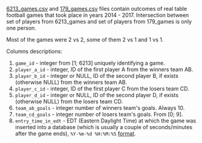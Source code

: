 [6213_games.csv](https://github.com/AdamStelmaszczyk/ranking/blob/master/data/6213_games.csv) and [179_games.csv](https://github.com/AdamStelmaszczyk/ranking/blob/master/data/179_games.csv) files contain outcomes of real table football games that took place in years 2014 - 2017. Intersection between set of players from 6213_games and set of players from 179_games is only one person.

Most of the games were 2 vs 2, some of them 2 vs 1 and 1 vs 1.

Columns descriptions:

1. `game_id` - integer from [1; 6213] uniquely identifying a game.
2. `player_a_id` - integer, ID of the first player A from the winners team AB.
3. `player_b_id` - integer or NULL, ID of the second player B, if exists (otherwise NULL) from the winners team AB.
4. `player_c_id` - integer, ID of the first player C from the losers team CD.
5. `player_d_id` - integer or NULL, ID of the second player D, if exists (otherwise NULL) from the losers team CD.
6. `team_ab_goals` - integer number of winners team's goals. Always 10.
7. `team_cd_goals` - integer number of losers team's goals. From [0; 9].
8. `entry_time_in_edt` - EDT (Eastern Daylight Time) at which the game was inserted into a database (which is usually a couple of seconds/minutes after the game ends), `%Y-%m-%d %H:%M:%S` [format](http://strftime.org).
